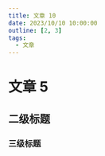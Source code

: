 ```yaml
---
title: 文章 10
date: 2023/10/10 10:00:00
outline: [2, 3]
tags: 
  - 文章
---
```


# 文章 5

## 二级标题

### 三级标题